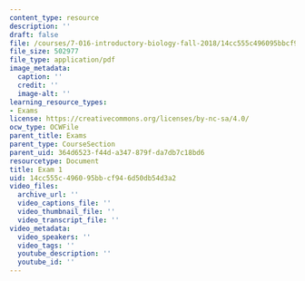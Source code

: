 ```yaml
---
content_type: resource
description: ''
draft: false
file: /courses/7-016-introductory-biology-fall-2018/14cc555c496095bbcf946d50db54d3a2_MIT7_016F18exam1.pdf
file_size: 502977
file_type: application/pdf
image_metadata:
  caption: ''
  credit: ''
  image-alt: ''
learning_resource_types:
- Exams
license: https://creativecommons.org/licenses/by-nc-sa/4.0/
ocw_type: OCWFile
parent_title: Exams
parent_type: CourseSection
parent_uid: 364d6523-f44d-a347-879f-da7db7c18bd6
resourcetype: Document
title: Exam 1
uid: 14cc555c-4960-95bb-cf94-6d50db54d3a2
video_files:
  archive_url: ''
  video_captions_file: ''
  video_thumbnail_file: ''
  video_transcript_file: ''
video_metadata:
  video_speakers: ''
  video_tags: ''
  youtube_description: ''
  youtube_id: ''
---
```


